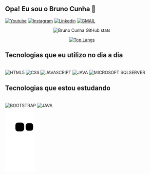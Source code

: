 ## Opa! Eu sou o Bruno Cunha 🤙



[![Youtube](https://img.shields.io/badge/YouTube-FF0000?style=for-the-badge&logo=youtube&logoColor=white)](https://www.youtube.com/channel/UC1SCpJVKc3DYHjTXdpHVE6A)
[![Instagram](https://img.shields.io/badge/Instagram-E4405F?style=for-the-badge&logo=instagram&logoColor=white)]()
[![Linkedin](https://img.shields.io/badge/LinkedIn-0077B5?style=for-the-badge&logo=linkedin&logoColor=white)]()
[![GMAIL](https://img.shields.io/badge/Gmail-D14836?style=for-the-badge&logo=gmail&logoColor=white)](mailto:madeirab54@gmail.com)
<div align="center">

![Bruno Cunha GitHub stats](https://github-readme-stats.vercel.app/api?username=Bruno-CLM&show_icons=true&theme=tokyonight&align=center)

[![Top Langs](https://github-readme-stats.vercel.app/api/top-langs/?username=Bruno-CLM&layout=compact&theme=tokyonight)](https://github.com/anuraghazra/github-readme-stats)

</div>

## Tecnologias que eu utilizo no dia a dia

<div style="display: inline_block"><br/>
    <img align="center" alt="HTML5" src="https://img.shields.io/badge/HTML-239120?style=for-the-badge&logo=html5&logoColor=white"/>
    <img align="center" alt="CSS" src="https://img.shields.io/badge/CSS-239120?&style=for-the-badge&logo=css3&logoColor=white"/>
    <img align="center" alt="JAVASCRIPT" src="https://img.shields.io/badge/JavaScript-F7DF1E?style=for-the-badge&logo=javascript&logoColor=black"/>
    <img align="center" alt="JAVA" src="https://img.shields.io/badge/Java-ED8B00?style=for-the-badge&logo=java&logoColor=white"/>
    <img align="center" alt="MICROSOFT SQLSERVER" src="https://img.shields.io/badge/Microsoft_SQL_Server-CC2927?style=for-the-badge&logo=microsoft-sql-server&logoColor=white"/>

</div>

## Tecnologias que estou estudando

<div style="display: inline_block"><br/>
    <img align="center" alt="BOOTSTRAP" src="https://img.shields.io/badge/Bootstrap-563D7C?style=for-the-badge&logo=bootstrap&logoColor=white"/>
    <img align="center" alt="JAVA" src="https://img.shields.io/badge/Java-ED8B00?style=for-the-badge&logo=java&logoColor=white"/>
</div>

![Snake animation](https://github.com/Bruno-CLM/Bruno-CLM/blob/output/github-contribution-grid-snake.svg)
